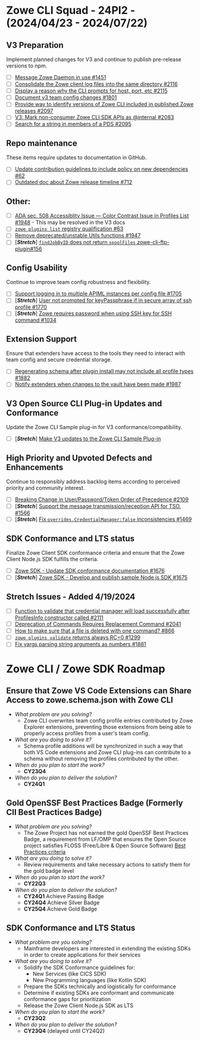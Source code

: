 # Zowe CLI Squad - 24PI2 - (2024/04/23 - 2024/07/22)

## V3 Preparation
Implement planned changes for V3 and continue to publish pre-release versions to npm.
- [ ] [Message Zowe Daemon in use #1451](https://github.com/zowe/zowe-cli/issues/1451)
- [ ] [Consolidate the Zowe client log files into the same directory #2116](https://github.com/zowe/zowe-cli/issues/2116)
- [ ] [Display a reason why the CLI prompts for host, port, etc #2115](https://github.com/zowe/zowe-cli/issues/2115)
- [ ] [Document v3 team config changes #1801](https://github.com/zowe/zowe-cli/issues/1801)
- [ ] [Provide way to identify versions of Zowe CLI included in published Zowe releases #2097](https://github.com/zowe/zowe-cli/issues/2097)
- [ ] [V3: Mark non-consumer Zowe CLI SDK APIs as @internal #2083](https://github.com/zowe/zowe-cli/issues/2083)
- [ ] [Search for a string in members of a PDS #2095](https://github.com/zowe/zowe-cli/issues/2095)

## Repo maintenance
These items require updates to documentation in GitHub.
- [ ] [Update contribution guidelines to include policy on new dependencies #62](https://github.com/zowe/zowe-cli/issues/62)
- [ ] [Outdated doc about Zowe release timeline #712](https://github.com/zowe/zowe-cli/issues/712)

## Other:
- [ ] [ADA sec. 508 Accessiblity Issue — Color Contrast Issue in Profiles List #1948](https://github.com/zowe/zowe-cli/issues/1948) - This may be resolved in the V3 docs
- [ ] [`zowe plugins list` registry qualification  #63](https://github.com/zowe/zowe-cli/issues/63)
- [ ] [Remove deprecated/unstable Utils functions #1947](https://github.com/zowe/zowe-cli/issues/1947)
- [ ] [**_Stretch_**] [`findJobByID` does not return `spoolFiles` zowe-cli-ftp-plugin#156](https://github.com/zowe/zowe-cli-ftp-plugin/issues/156 )

## Config Usability
Continue to improve team config robustness and flexibility.
- [ ] [Support logging in to multiple APIML instances per config file #1705](https://github.com/zowe/zowe-cli/issues/1705)
- [ ] [**_Stretch_**] [User not prompted for keyPassphrase if in secure array of ssh profile #1770](https://github.com/zowe/zowe-cli/issues/1770)
- [ ] [**_Stretch_**] [Zowe requires password when using SSH key for SSH command  #1034](https://github.com/zowe/zowe-cli/issues/1034)

## Extension Support
Ensure that extenders have access to the tools they need to interact with team config and secure credential storage.
- [ ] [Regenerating schema after plugin install may not include all profile types #1882](https://github.com/zowe/zowe-cli/issues/1882)
- [ ] [Notify extenders when changes to the vault have been made #1987](https://github.com/zowe/zowe-cli/issues/1987)

## V3 Open Source CLI Plug-in Updates and Conformance
Update the Zowe CLI Sample plug-in for V3 conformance/compatibility.
- [ ] [**_Stretch_**] [Make V3 updates to the Zowe CLI Sample Plug-in](https://github.com/zowe/zowe-cli-sample-plugin/issues/96)

## High Priority and Upvoted Defects and Enhancements
Continue to responsibly address backlog items according to perceived priority and community interest.
- [ ] [Breaking Change in User/Password/Token Order of Precedence  #2109](https://github.com/zowe/zowe-cli/issues/2109)
- [ ] [**_Stretch_**] [Support the message transmission/reception API for TSO. #1566](https://github.com/zowe/zowe-cli/issues/1566)
- [ ] [**_Stretch_**] [Fix `overrides.CredentialManager:false` inconsistencies #1469](https://github.com/zowe/zowe-cli/issues/1469)

## SDK Conformance and LTS status
Finalize Zowe Client SDK conformance criteria and ensure that the Zowe Client Node.js SDK fulfills the criteria.
- [ ] [Zowe SDK - Update SDK conformance documentation #1676](https://github.com/zowe/zowe-cli/issues/1676)
- [ ] [**_Stretch_**] [Zowe SDK - Develop and publish sample Node.js SDK #1675](https://github.com/zowe/zowe-cli/issues/1675)

## Stretch Issues - Added 4/19/2024
- [ ] [Function to validate that credential manager will load successfully after ProfilesInfo constructor called #2111](https://github.com/zowe/zowe-cli/issues/2111)
- [ ] [Deprecation of Commands Requires Replacement Command #2041](https://github.com/zowe/zowe-cli/issues/2041)
- [ ] [How to make sure that a file is deleted with one command? #866](https://github.com/zowe/zowe-cli/issues/866)
- [ ] [`zowe plugins validate` returns always RC=0 #1299](https://github.com/zowe/zowe-cli/issues/1299)
- [ ] [Fix yargs parsing string arguments as numbers #1881](https://github.com/zowe/zowe-cli/issues/1881)

# Zowe CLI / Zowe SDK Roadmap

## Ensure that Zowe VS Code Extensions can Share Access to zowe.schema.json with Zowe CLI
- _What problem are you solving?_
  - Zowe CLI overwrites team config profile entries contributed by Zowe Explorer extensions, preventing those extensions from being able to properly access profiles from a user's team config.
- _What are you doing to solve it?_
  - Schema profile additions will be synchronized in such a way that both VS Code extensions and Zowe CLI plug-ins can contribute to a schema without removing the profiles contributed by the other.
- _When do you plan to start the work?_
  - **CY23Q4**
- _When do you plan to deliver the solution?_
  - **CY24Q1** 

## Gold OpenSSF Best Practices Badge (Formerly CII Best Practices Badge)
- _What problem are you solving?_
  - The Zowe Project has not earned the gold OpenSSF Best Practices Badge, a requirement from LF/OMP that ensures the Open Source project satisfies FLOSS (Free/Libre & Open Source Software) [Best Practices criteria](https://bestpractices.coreinfrastructure.org/en/criteria)
- _What are you doing to solve it?_
  - Review requirements and take necessary actions to satisfy them for the gold badge level 
- _When do you plan to start the work?_
  - **CY22Q3**
- _When do you plan to deliver the solution?_
  - **CY24Q1** Achieve Passing Badge
  - **CY24Q4** Achieve Silver Badge
  - **CY25Q4** Achieve Gold Badge

## SDK Conformance and LTS Status
- _What problem are you solving?_
  - Mainframe developers are interested in extending the existing SDKs in order to create applications for their services
- _What are you doing to solve it?_
  - Solidify the SDK Conformance guidelines for:
    - New Services (like CICS SDK)
    - New Programming languages (like Kotlin SDK)
  - Prepare the SDKs technically and logistically for conformance
  - Determine if existing SDKs are conformant and communicate conformance gaps for prioritization
  - Release the Zowe Client Node.js SDK as LTS
- _When do you plan to start the work?_
  - **CY23Q2**
- _When do you plan to deliver the solution?_
  - **CY23Q4** (delayed until CY24Q2)
